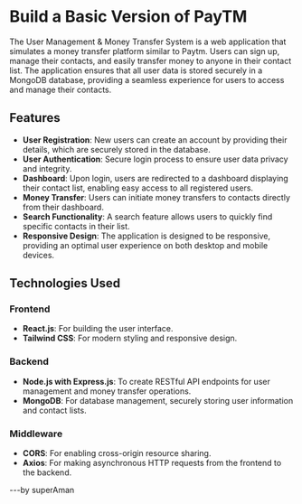 # Build a Basic Version of PayTM

The User Management & Money Transfer System is a web application that simulates a money transfer platform similar to Paytm. Users can sign up, manage their contacts, and easily transfer money to anyone in their contact list. The application ensures that all user data is stored securely in a MongoDB database, providing a seamless experience for users to access and manage their contacts.

## Features
- **User Registration**: New users can create an account by providing their details, which are securely stored in the database.
- **User Authentication**: Secure login process to ensure user data privacy and integrity.
- **Dashboard**: Upon login, users are redirected to a dashboard displaying their contact list, enabling easy access to all registered users.
- **Money Transfer**: Users can initiate money transfers to contacts directly from their dashboard.
- **Search Functionality**: A search feature allows users to quickly find specific contacts in their list.
- **Responsive Design**: The application is designed to be responsive, providing an optimal user experience on both desktop and mobile devices.

## Technologies Used
### Frontend
- **React.js**: For building the user interface.
- **Tailwind CSS**: For modern styling and responsive design.

### Backend
- **Node.js with Express.js**: To create RESTful API endpoints for user management and money transfer operations.
- **MongoDB**: For database management, securely storing user information and contact lists.

### Middleware
- **CORS**: For enabling cross-origin resource sharing.
- **Axios**: For making asynchronous HTTP requests from the frontend to the backend.

---by superAman
